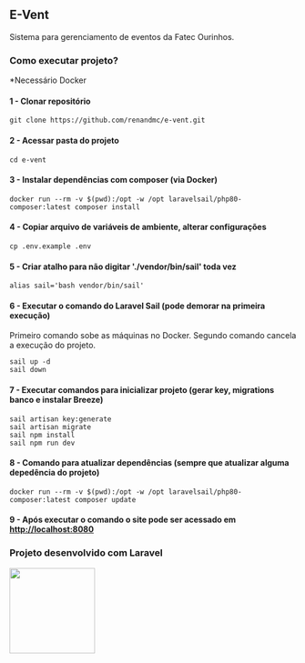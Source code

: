 ## E-Vent

Sistema para gerenciamento de eventos da Fatec Ourinhos.

### Como executar projeto? 
*Necessário Docker
#### 1 - Clonar repositório
```
git clone https://github.com/renandmc/e-vent.git
```
#### 2 - Acessar pasta do projeto
```
cd e-vent
```
#### 3 - Instalar dependências com composer (via Docker)
```
docker run --rm -v $(pwd):/opt -w /opt laravelsail/php80-composer:latest composer install
```
#### 4 - Copiar arquivo de variáveis de ambiente, alterar configurações
```
cp .env.example .env
```
#### 5 - Criar atalho para não digitar './vendor/bin/sail' toda vez
```
alias sail='bash vendor/bin/sail'
```
#### 6 - Executar o comando do Laravel Sail (pode demorar na primeira execução) 
Primeiro comando sobe as máquinas no Docker.
Segundo comando cancela a execução do projeto.
```
sail up -d
sail down
```
#### 7 - Executar comandos para inicializar projeto (gerar key, migrations banco e instalar Breeze)
```
sail artisan key:generate
sail artisan migrate
sail npm install
sail npm run dev
```
#### 8 - Comando para atualizar dependências (sempre que atualizar alguma depedência do projeto)
```
docker run --rm -v $(pwd):/opt -w /opt laravelsail/php80-composer:latest composer update
```
#### 9 - Após executar o comando o site pode ser acessado em <http://localhost:8080>

### Projeto desenvolvido com Laravel
<a href="https://laravel.com" target="_blank">
  <img src="https://raw.githubusercontent.com/laravel/art/master/logo-lockup/5%20SVG/2%20CMYK/1%20Full%20Color/laravel-logolockup-cmyk-red.svg" width="150">
</a>